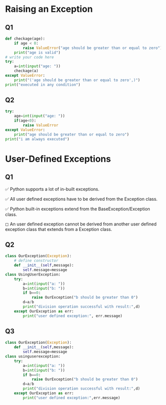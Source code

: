 # Raising an Exception



## Q1


```python
def checkage(age):
	if age < 0:
		raise ValueError("age should be greater than or equal to zero")
	print("age is valid")
# write your code here
try:
	a=int(input("age: "))
	checkage(a)
except ValueError:
	print("('age should be greater than or equal to zero',)")
print("executed in any condition")
```

## Q2


```python
try:
	age=int(input("age: "))
	if(age<0):
		raise ValueError
except ValueError:
	print("age should be greater than or equal to zero")
print("i am always executed")
```

# User-Defined Exceptions

## Q1

✅ Python supports a lot of in-built exceptions.

✅ All user defined exceptions have to be derived from the Exception class.

✅ Python built-in exceptions extend from the BaseException/Exception class.

◻︎ An user defined exception cannot be derived from another user defined exception class that extends from a Exception class.

## Q2


```python
class OurException(Exception):
	# define constructor
	def __init__(self,message):
		self.message=message
class UsingUserException:
	try:
		a=int(input("a: "))
		b=int(input("b: "))
		if b==0:
			raise OurException("b should be greater than 0")
		d=a/b
		print("division operation successful with result:",d)
	except OurException as err:
		print("user defined exception:", err.message)
```

## Q3


```python
class OurException(Exception):
	def __init__(self,message):
		self.message=message
class usinguserexception:
	try:
		a=int(input("a: "))
		b=int(input("b: "))
		if b==0:
			raise OurException("b should be greater than 0")
		d=a/b
		print("division operation successful with result:",d)
	except OurException as err:
		print("user defined exception:",err.message)
```
